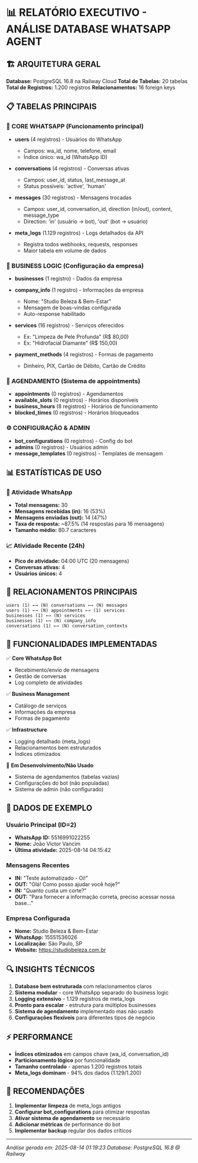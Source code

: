 📊 RELATÓRIO EXECUTIVO - ANÁLISE DATABASE WHATSAPP AGENT
===========================================================

## 🏗️ ARQUITETURA GERAL

**Database:** PostgreSQL 16.8 na Railway Cloud
**Total de Tabelas:** 20 tabelas
**Total de Registros:** 1.200 registros
**Relacionamentos:** 16 foreign keys

## 📋 TABELAS PRINCIPAIS

### 🎯 CORE WHATSAPP (Funcionamento principal)
- **users** (4 registros) - Usuários do WhatsApp
  - Campos: wa_id, nome, telefone, email
  - Índice único: wa_id (WhatsApp ID)

- **conversations** (4 registros) - Conversas ativas
  - Campos: user_id, status, last_message_at
  - Status possíveis: 'active', 'human'

- **messages** (30 registros) - Mensagens trocadas
  - Campos: user_id, conversation_id, direction (in/out), content, message_type
  - Direction: 'in' (usuário → bot), 'out' (bot → usuário)

- **meta_logs** (1.129 registros) - Logs detalhados da API
  - Registra todos webhooks, requests, responses
  - Maior tabela em volume de dados

### 🏢 BUSINESS LOGIC (Configuração da empresa)
- **businesses** (1 registro) - Dados da empresa
- **company_info** (1 registro) - Informações da empresa
  - Nome: "Studio Beleza & Bem-Estar"
  - Mensagem de boas-vindas configurada
  - Auto-response habilitado

- **services** (16 registros) - Serviços oferecidos
  - Ex: "Limpeza de Pele Profunda" (R$ 80,00)
  - Ex: "Hidrofacial Diamante" (R$ 150,00)

- **payment_methods** (4 registros) - Formas de pagamento
  - Dinheiro, PIX, Cartão de Débito, Cartão de Crédito

### 📅 AGENDAMENTO (Sistema de appointments)
- **appointments** (0 registros) - Agendamentos
- **available_slots** (0 registros) - Horários disponíveis
- **business_hours** (8 registros) - Horários de funcionamento
- **blocked_times** (0 registros) - Horários bloqueados

### ⚙️ CONFIGURAÇÃO & ADMIN
- **bot_configurations** (0 registros) - Config do bot
- **admins** (0 registros) - Usuários admin
- **message_templates** (0 registros) - Templates de mensagem

## 📊 ESTATÍSTICAS DE USO

### 💬 Atividade WhatsApp
- **Total mensagens:** 30
- **Mensagens recebidas (in):** 16 (53%)
- **Mensagens enviadas (out):** 14 (47%)
- **Taxa de resposta:** ~87.5% (14 respostas para 16 mensagens)
- **Tamanho médio:** 80.7 caracteres

### 📈 Atividade Recente (24h)
- **Pico de atividade:** 04:00 UTC (20 mensagens)
- **Conversas ativas:** 4
- **Usuários únicos:** 4

## 🔗 RELACIONAMENTOS PRINCIPAIS

```
users (1) ←→ (N) conversations ←→ (N) messages
users (1) ←→ (N) appointments ←→ (1) services
businesses (1) ←→ (N) services
businesses (1) ←→ (N) company_info
conversations (1) ←→ (N) conversation_contexts
```

## 🎯 FUNCIONALIDADES IMPLEMENTADAS

✅ **Core WhatsApp Bot**
- Recebimento/envio de mensagens
- Gestão de conversas
- Log completo de atividades

✅ **Business Management**
- Catálogo de serviços
- Informações da empresa
- Formas de pagamento

✅ **Infrastructure**
- Logging detalhado (meta_logs)
- Relacionamentos bem estruturados
- Índices otimizados

🚧 **Em Desenvolvimento/Não Usado**
- Sistema de agendamentos (tabelas vazias)
- Configurações do bot (não populadas)
- Sistema de admin (não configurado)

## 📱 DADOS DE EXEMPLO

### Usuário Principal (ID=2)
- **WhatsApp ID:** 5516991022255
- **Nome:** João Victor Vancim
- **Última atividade:** 2025-08-14 04:15:42

### Mensagens Recentes
- **IN:** "Teste automatizado - Oi!"
- **OUT:** "Olá! Como posso ajudar você hoje?"
- **IN:** "Quanto custa um corte?"
- **OUT:** "Para fornecer a informação correta, preciso acessar nossa base..."

### Empresa Configurada
- **Nome:** Studio Beleza & Bem-Estar
- **WhatsApp:** 15551536026
- **Localização:** São Paulo, SP
- **Website:** https://studiobeleza.com.br

## 🔍 INSIGHTS TÉCNICOS

1. **Database bem estruturada** com relacionamentos claros
2. **Sistema modular** - core WhatsApp separado do business logic
3. **Logging extensivo** - 1.129 registros de meta_logs
4. **Pronto para escalar** - estrutura para múltiplos businesses
5. **Sistema de agendamento** implementado mas não usado
6. **Configurações flexíveis** para diferentes tipos de negócio

## ⚡ PERFORMANCE

- **Índices otimizados** em campos chave (wa_id, conversation_id)
- **Particionamento lógico** por funcionalidade
- **Tamanho controlado** - apenas 1.200 registros totais
- **Meta_logs dominam** - 94% dos dados (1.129/1.200)

## 🎯 RECOMENDAÇÕES

1. **Implementar limpeza** de meta_logs antigos
2. **Configurar bot_configurations** para otimizar respostas
3. **Ativar sistema de agendamento** se necessário
4. **Adicionar métricas** de performance do bot
5. **Implementar backup** regular dos dados críticos

---
*Análise gerada em: 2025-08-14 01:19:23*
*Database: PostgreSQL 16.8 @ Railway*
